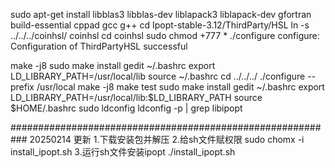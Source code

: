 sudo apt-get install libblas3 libblas-dev liblapack3 liblapack-dev gfortran build-essential cppad gcc g++
cd Ipopt-stable-3.12/ThirdParty/HSL
ln -s ../../../coinhsl/ coinhsl
cd coinhsl
sudo chmod +777 *
./configure
configure: Configuration of ThirdPartyHSL successful

make -j8
sudo make install
gedit ~/.bashrc
export LD_LIBRARY_PATH=/usr/local/lib
source ~/.bashrc 
cd ../../../
./configure --prefix /usr/local
make -j8
make test
sudo make install
gedit ~/.bashrc
export LD_LIBRARY_PATH=/usr/local/lib:$LD_LIBRARY_PATH
source $HOME/.bashrc
sudo ldconfig
ldconfig -p | grep libipopt



###########################################################
20250214 更新
1.下载安装包并解压
2.给sh文件赋权限
sudo chomx -i install_ipopt.sh
3.运行sh文件安装ipopt
./install_ipopt.sh
